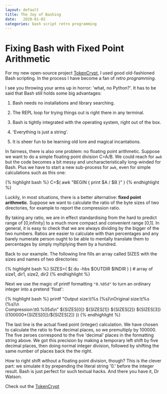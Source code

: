 ```yaml
---
layout: default
title: The Joy of Bashing
date:   2020-01-02
categories: bash script retro programming
---
```

# Fixing Bash with Fixed Point Arithmetic

For my new open-source project [TokenCrypt][tokencrypt],
I used good old-fashioned Bash scripting. In the process I have become a fan
of *retro programming*.

I see you throwing your arms up in horror: 'what, no Python?'.
It has to be said that Bash still holds some big advantages: 

1. Bash needs no installations and library searching.

2. The REPL loop for trying things out is right there in any terminal.

3. Bash is tightly integrated with the operating system, right out of the box.

4. 'Everything is just a string'.

4. It is sheer fun to be learning old lore and magical incantations.

In fairness, there is also one problem: no floating point arithmetic.
Suppose we want to do a simple floating point division C=A/B. 
We could reach for `awk` but the code becomes a bit messy and uncharacteristically long-winded for Bash. Plus we have to start a new
sub-process for `awk`, even for simple calculations such as this one: 
 
{% highlight bash %}
C=$( awk "BEGIN { print $A / $B }" )
{% endhighlight %}

Luckily, in most situations, there is a better alternative: **fixed point arithmetic**.
Suppose we want to calculate the ratio of the byte sizes of two directories,
for example to report the compression ratio. 

By taking any ratio,
we are in effect standardising from the hard to predict range of [0,infinity] 
to a much more compact and convenient range [0,1].
In general, it is easy to check that we are always dividing by the bigger of the two numbers.
Ratios are easier to calculate with than percentages and any barely numerate person
ought to be able to mentally translate them to percentages by simply myltiplying
 them by a hundred.

Back to our example. The following line fills an array called SIZES with the 
sizes and names of two directories:
 
{% highlight bash %}
SIZES=( $( du -hbs $OUTDIR $INDIR ) ) # array of size1, dir1, size2, dir2
{% endhighlight %}

Next we use the magic of printf formatting `"0.%05d"` to turn an ordinary integer
into a pretend 'float':

{% highlight bash %}
printf "Output size:\t%s (%s)\nOriginal size:\t%s (%s)\n \
Compression:\t0.%05d\n" ${SIZES[0]} ${SIZES[1]} ${SIZES[2]} ${SIZES[3]} \
	$(( 100000*${SIZES[0]}/${SIZES[2]} ))
{% endhighlight %}

The last line is the actual fixed point (integer) calculation. We have chosen to calculate the
ratio to five decimal places, so we premultiply by 100000. The five zeroes correspond
to the five 'decimal' places in the formatting string above. We got this precision by
making a temporary left shift by five decimal places, then doing normal integer division,
followed by shifting the same number of places back the the right.

How to right shift without a floating point division, though? This is the clever part:
we simulate it by prepending the literal string '0.' before the integer result. 
Bash is just perfect for such textual hacks. And there you have it, Dr Watson.

Check out the [TokenCrypt][tokencrypt] 

[tokencrypt]: https://github.com/liborty/TokenCrypt
